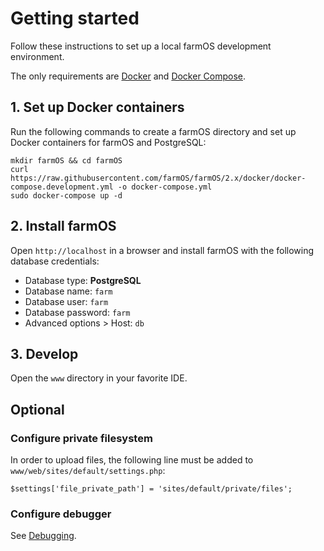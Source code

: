 # Getting started

Follow these instructions to set up a local farmOS development environment.

The only requirements are [Docker](https://www.docker.com) and
[Docker Compose](https://docs.docker.com/compose).

## 1. Set up Docker containers

Run the following commands to create a farmOS directory and set up Docker
containers for farmOS and PostgreSQL:

    mkdir farmOS && cd farmOS
    curl https://raw.githubusercontent.com/farmOS/farmOS/2.x/docker/docker-compose.development.yml -o docker-compose.yml
    sudo docker-compose up -d

## 2. Install farmOS

Open `http://localhost` in a browser and install farmOS with the following
database credentials:

- Database type: **PostgreSQL**
- Database name: `farm`
- Database user: `farm`
- Database password: `farm`
- Advanced options > Host: `db`

## 3. Develop

Open the `www` directory in your favorite IDE.

## Optional

### Configure private filesystem

In order to upload files, the following line must be added to
`www/web/sites/default/settings.php`:

    $settings['file_private_path'] = 'sites/default/private/files';

### Configure debugger

See [Debugging](/development/environment/debug).
